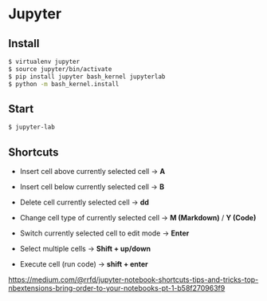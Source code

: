 Jupyter
======
Install
-------
```bash
$ virtualenv jupyter
$ source jupyter/bin/activate
$ pip install jupyter bash_kernel jupyterlab
$ python -m bash_kernel.install
```

Start
-----
```bash
$ jupyter-lab
```

Shortcuts
---------

* Insert cell above currently selected cell -> **A**

* Insert cell below currently selected cell -> **B**

* Delete cell currently selected cell -> **dd**

* Change cell type of currently selected cell -> **M (Markdown)** / **Y (Code)**

* Switch currently selected cell to edit mode -> **Enter**

* Select multiple cells -> **Shift + up/down**

* Execute cell (run code) -> **shift + enter**

https://medium.com/@rrfd/jupyter-notebook-shortcuts-tips-and-tricks-top-nbextensions-bring-order-to-your-notebooks-pt-1-b58f270963f9
